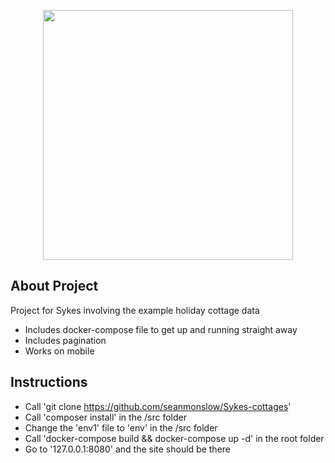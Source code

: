 <p align="center"><img src="https://www.sykescottages.co.uk/images/sykes/sykes-primary-logo-white.svg" width="400"></p>

## About Project

Project for Sykes involving the example holiday cottage data

- Includes docker-compose file to get up and running straight away
- Includes pagination
- Works on mobile

## Instructions

- Call 'git clone https://github.com/seanmonslow/Sykes-cottages'
- Call 'composer install' in the /src folder
- Change the 'env1' file to 'env' in the /src folder
- Call 'docker-compose build && docker-compose up -d' in the root folder
- Go to '127.0.0.1:8080' and the site should be there
